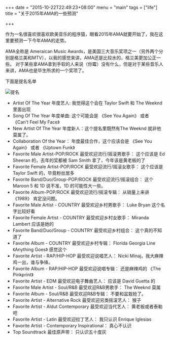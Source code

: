 +++
date = "2015-10-22T22:49:23+08:00"
menu = "main"
tags = ["life"]
title = "关于2015年AMA的一些预测"

+++

作为一名很喜欢很喜欢欧美音乐的程序猿，眼看2015年AMA就要开始了，我在这里要预测一下今年AMA的走势。

AMA全称是 Ameraican Music Awards，是美国三大音乐奖项之一（另外两个分别是格兰美和MTV），以我的感觉来讲，AMA还是比较水的，格兰美更加公正一些。 对于某些拿AMA拿到手软的人来说（你霉）没有什么，但是对于某些音乐人来讲，AMA也是毕生所求的一个奖项了。

下面是提名名单

![提名](../../img/2015AMAforecast.jpg)

* Artist Of The Year 年度艺人: 我觉得这个会在 Taylor Swift 和 The Weeknd 里面出现
* Song Of The Year 年度单曲: 这个可能会是 《See You Again》 或者 《Can't Feel My Face》
* New Artist Of The Year 年度新人：这个提名里既然有The Weeknd 就非他莫属了。
* Collaboration Of the Year： 年度最佳合作，这个应该会是 《See You Again》 或者 《Uptown Funk》
* Favorite Male Artist-POP/ROCK 最受欢迎流行/摇滚男歌手： 这个应该是 Ed Sheeran 的，去年的奖都被 Sam Smith 拿了，今年该是黄老板的了
* Favorite Female Artist-POP/ROCK 最受欢迎流行/摇滚女歌手： 这个应该是 Taylor Swift 的，毕竟粉丝居多
* Favorite Band/Duo/Group-POP/ROCK 最受欢迎流行/摇滚组合： 这个 Maroon 5 和 1D 说不准，1D 的可能性大一些。
* Favorite Album-POP/ROCK 最受欢迎流行/摇滚专辑： 从销量上来讲 《1989》 肯定没问题。
* Favorite Male Artist - COUNTRY 最受欢迎乡村男歌手： Luke Bryan 这个名字比较好看
* Favorite Female Artist - COUNTRY 最受欢迎乡村女歌手： Miranda Lambert 应该是她的
* Favorite Band/Duo/Group - COUNTRY 最受欢迎乡村组合： 这个真的不知道了
* Favorite Album - COUNTRY 最受欢迎乡村专辑： Florida Georgia Line 《Anything Goes》 感觉这个
* Favorite Artist - RAP/HIP-HOP 最受欢迎说唱艺人： Nicki Minaj，我大麻辣鸡一出，谁与争锋。
* Favorite Album - RAP/HIP-HOP 最受欢迎说唱专辑： 还是麻辣鸡的 《The Pinkprint》
* Favorite Artist - EDM 最受欢迎电子舞曲艺人： 应该是 David Guetta 的
* Favorite Male Artist - Soul/R&B 最受欢迎R&B男歌手： The Weeknd 莫属
* Favorite Album - Soul/R&B 最受欢迎R&B专辑： 不要和盆栽抢了。
* Favorite Artist - Alternative Rock 最受欢迎另类摇滚艺人： 猴子
* Favorite Artist - Aldut Contemporary 最受欢迎当代艺人： 黄老板或者泰勒吧
* Favorite Artist - Latin 最受欢迎拉丁艺人： 我只认识 Enrique Iglesias
* Favorite Artist - Contemporary Inspirational： 真心不认识
* Top Soundtrack 最佳原声带： 只认识五十度灰

